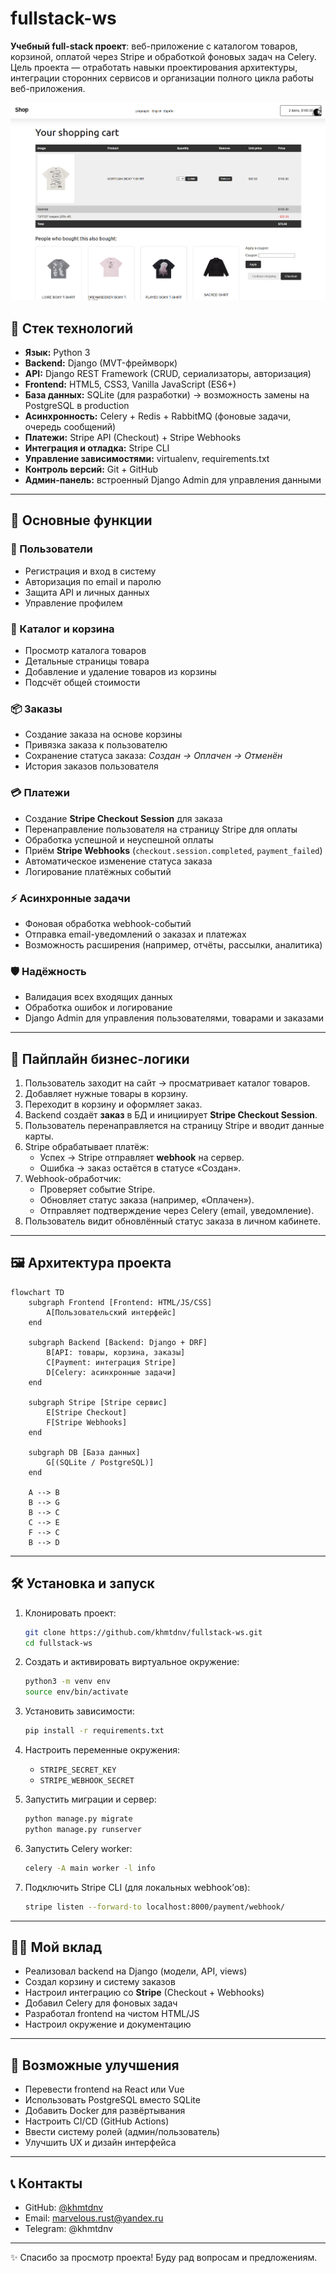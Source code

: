 # fullstack-ws

**Учебный full-stack проект**: веб-приложение с каталогом товаров, корзиной, оплатой через Stripe и обработкой фоновых задач на Celery.  
Цель проекта — отработать навыки проектирования архитектуры, интеграции сторонних сервисов и организации полного цикла работы веб-приложения.

![alt text](readme-img/cart.png)

## 🚀 Стек технологий

- **Язык:** Python 3
- **Backend:** Django (MVT-фреймворк)
- **API:** Django REST Framework (CRUD, сериализаторы, авторизация)
- **Frontend:** HTML5, CSS3, Vanilla JavaScript (ES6+)
- **База данных:** SQLite (для разработки) → возможность замены на PostgreSQL в production
- **Асинхронность:** Celery + Redis + RabbitMQ (фоновые задачи, очередь сообщений)
- **Платежи:** Stripe API (Checkout) + Stripe Webhooks
- **Интеграция и отладка:** Stripe CLI
- **Управление зависимостями:** virtualenv, requirements.txt
- **Контроль версий:** Git + GitHub
- **Админ-панель:** встроенный Django Admin для управления данными

---

## 🔑 Основные функции

### 🔐 Пользователи

- Регистрация и вход в систему
- Авторизация по email и паролю
- Защита API и личных данных
- Управление профилем

### 🛒 Каталог и корзина

- Просмотр каталога товаров
- Детальные страницы товара
- Добавление и удаление товаров из корзины
- Подсчёт общей стоимости

### 📦 Заказы

- Создание заказа на основе корзины
- Привязка заказа к пользователю
- Сохранение статуса заказа: _Создан → Оплачен → Отменён_
- История заказов пользователя

### 💳 Платежи

- Создание **Stripe Checkout Session** для заказа
- Перенаправление пользователя на страницу Stripe для оплаты
- Обработка успешной и неуспешной оплаты
- Приём **Stripe Webhooks** (`checkout.session.completed`, `payment_failed`)
- Автоматическое изменение статуса заказа
- Логирование платёжных событий

### ⚡ Асинхронные задачи

- Фоновая обработка webhook-событий
- Отправка email-уведомлений о заказах и платежах
- Возможность расширения (например, отчёты, рассылки, аналитика)

### 🛡 Надёжность

- Валидация всех входящих данных
- Обработка ошибок и логирование
- Django Admin для управления пользователями, товарами и заказами

---

## 🔄 Пайплайн бизнес-логики

1. Пользователь заходит на сайт → просматривает каталог товаров.
2. Добавляет нужные товары в корзину.
3. Переходит в корзину и оформляет заказ.
4. Backend создаёт **заказ** в БД и инициирует **Stripe Checkout Session**.
5. Пользователь перенаправляется на страницу Stripe и вводит данные карты.
6. Stripe обрабатывает платёж:
   - Успех → Stripe отправляет **webhook** на сервер.
   - Ошибка → заказ остаётся в статусе «Создан».
7. Webhook-обработчик:
   - Проверяет событие Stripe.
   - Обновляет статус заказа (например, «Оплачен»).
   - Отправляет подтверждение через Celery (email, уведомление).
8. Пользователь видит обновлённый статус заказа в личном кабинете.

---

## 🖼 Архитектура проекта

```mermaid
flowchart TD
    subgraph Frontend [Frontend: HTML/JS/CSS]
        A[Пользовательский интерфейс]
    end

    subgraph Backend [Backend: Django + DRF]
        B[API: товары, корзина, заказы]
        C[Payment: интеграция Stripe]
        D[Celery: асинхронные задачи]
    end

    subgraph Stripe [Stripe сервис]
        E[Stripe Checkout]
        F[Stripe Webhooks]
    end

    subgraph DB [База данных]
        G[(SQLite / PostgreSQL)]
    end

    A --> B
    B --> G
    B --> C
    C --> E
    F --> C
    B --> D
```

---

## 🛠 Установка и запуск

1. Клонировать проект:

   ```bash
   git clone https://github.com/khmtdnv/fullstack-ws.git
   cd fullstack-ws
   ```

2. Создать и активировать виртуальное окружение:

   ```bash
   python3 -m venv env
   source env/bin/activate
   ```

3. Установить зависимости:

   ```bash
   pip install -r requirements.txt
   ```

4. Настроить переменные окружения:

   - `STRIPE_SECRET_KEY`
   - `STRIPE_WEBHOOK_SECRET`

5. Запустить миграции и сервер:

   ```bash
   python manage.py migrate
   python manage.py runserver
   ```

6. Запустить Celery worker:

   ```bash
   celery -A main worker -l info
   ```

7. Подключить Stripe CLI (для локальных webhook’ов):

   ```bash
   stripe listen --forward-to localhost:8000/payment/webhook/
   ```

---

## 👨‍💻 Мой вклад

- Реализовал backend на Django (модели, API, views)
- Создал корзину и систему заказов
- Настроил интеграцию со **Stripe** (Checkout + Webhooks)
- Добавил Celery для фоновых задач
- Разработал frontend на чистом HTML/JS
- Настроил окружение и документацию

---

## 🔮 Возможные улучшения

- Перевести frontend на React или Vue
- Использовать PostgreSQL вместо SQLite
- Добавить Docker для развёртывания
- Настроить CI/CD (GitHub Actions)
- Ввести систему ролей (админ/пользователь)
- Улучшить UX и дизайн интерфейса

---

## 📞 Контакты

- GitHub: [@khmtdnv](https://github.com/khmtdnv)
- Email: marvelous.rust@yandex.ru
- Telegram: @khmtdnv

---

✨ Спасибо за просмотр проекта! Буду рад вопросам и предложениям.
